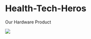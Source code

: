 # Health-Tech-Heros
<p>Our Hardware Product</p>
<img src="https://github.com/AritraChakraborty2003/Health-Tech-Heros/assets/107548404/9c63f9b8-177b-4f89-bae9-e9d4149da48d">
